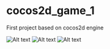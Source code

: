 # cocos2d_game_1
First project based on cocos2d engine 

![Alt text](http://kp27112.zut.edu.pl/images/example/1.png "Server window")
![Alt text](http://kp27112.zut.edu.pl/images/example/2.png "Server window")
![Alt text](http://kp27112.zut.edu.pl/images/example/3.png "Server window")
